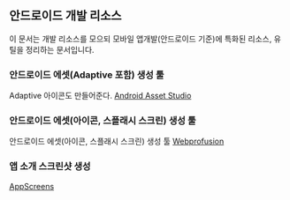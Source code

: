 ## 안드로이드 개발 리소스
이 문서는 개발 리소스를 모으되 모바일 앱개발(안드로이드 기준)에 특화된 리소스, 유틸을 정리하는 문서입니다.

### 안드로이드 에셋(Adaptive 포함) 생성 툴
Adaptive 아이콘도 만들어준다.
[Android Asset Studio](https://romannurik.github.io/AndroidAssetStudio/)

### 안드로이드 에셋(아이콘, 스플래시 스크린) 생성 툴
안드로이드 에셋(아이콘, 스플래시 스크린) 생성 툴
[Webprofusion](https://apetools.webprofusion.com/)

### 앱 소개 스크린샷 생성
[AppScreens](https://appscreens.com/)